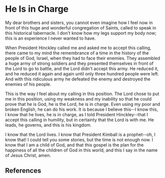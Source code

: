 # He Is in Charge

My dear brothers and sisters, you cannot even imagine how I feel now in front
of this huge and wonderful congregation of Saints, called to speak in this
historical tabernacle. I don't know how my legs support my body now; this is
an experience I never wanted to have.

When President Hinckley called me and asked me to accept this calling, there
came to my mind the remembrance of a time in the history of the people of God,
Israel, when they had to face their enemies. They assembled a huge army of
strong soldiers and they presented themselves in front of the Lord to go to
battle, and the Lord didn't accept this army. He reduced it, and he reduced it
again and again until only three hundred people were left. And with this
ridiculous army he defeated the enemy and destroyed the enemies of his people.

This is the way I feel about my calling in this position. The Lord chose to
put me in this position, using my weakness and my inability so that he could
prove that he is God, he is the Lord, he is in charge. Even using my poor and
broken English, he can do his work. It is because I believe this--I know this,
I know that he lives, he is in charge, as I told President Hinckley--that I
accept this calling in humility, but in certainty that the Lord is with me. He
leads, he governs, and this is his kingdom.

I know that the Lord lives. I know that President Kimball is a prophet--oh, I
know that! I could tell you some stories, but the time is not enough now. I
know that I am a child of God, and that this gospel is the plan for the
happiness of all the children of God in this world, and this I say in the name
of Jesus Christ, amen.

## References

